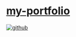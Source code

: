 # [my-portfolio](https://mkgreen.github.io/milogreen.github.io/)

<!--[view more of my work here](put url here) -->
  
 

<a href="https://github.com/mkgreen" target="_blank">
<img src=https://img.shields.io/badge/github-%2324292e.svg?&style=for-the-badge&logo=github&logoColor=white alt=github style="margin-bottom: 5px;" />
</a>  
   
